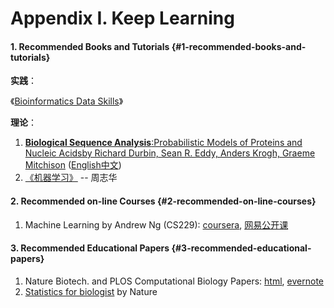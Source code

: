 # Appendix I. Keep Learning

#### 1. Recommended Books and Tutorials {#1-recommended-books-and-tutorials}

**实践**：

《[Bioinformatics Data Skills](http://a.co/1wYbUB5)》

**理论**：

1. [**Biological Sequence Analysis**:Probabilistic Models of Proteins and Nucleic Acidsby Richard Durbin, Sean R. Eddy, Anders Krogh, Graeme Mitchison](http://www.amazon.com/Biological-Sequence-Analysis-Probabilistic-Proteins/dp/0521629713/) \([English](http://www.amazon.com/Biological-Sequence-Analysis-Probabilistic-Proteins/dp/0521629713)[中文](http://www.amazon.cn/dp/B003ZUIRZ2)\)
2. [《机器学习》](https://book.douban.com/subject/26708119/) -- 周志华

#### 2. Recommended on-line Courses {#2-recommended-on-line-courses}

1. Machine Learning by Andrew Ng \(CS229\): [coursera](https://www.coursera.org/learn/machine-learning), [网易公开课](http://open.163.com/special/opencourse/machinelearning.html)

#### 3. Recommended Educational Papers {#3-recommended-educational-papers}

1. Nature Biotech. and PLOS Computational Biology Papers: [html](http://liacs.leidenuniv.nl/~hoogeboomhj/mcb/nature_primer.html), [evernote](https://www.evernote.com/shard/s18/sh/22ef32b8-893c-4643-b409-39a910175730/e8aa0ed8820d4aecb458ad922f7d46ae)
2. [Statistics for biologist](http://www.nature.com/collections/qghhqm/) by Nature

